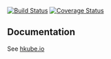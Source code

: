 [![Build Status](https://travis-ci.org/kube-HPC/algorithm-builder.svg?branch=master)](https://travis-ci.org/kube-HPC/algorithm-builder)
[![Coverage Status](https://coveralls.io/repos/github/kube-HPC/algorithm-builder/badge.svg?branch=master)](https://coveralls.io/github/kube-HPC/algorithm-builder?branch=master)

## Documentation 

See [hkube.io](http://hkube.io/)

